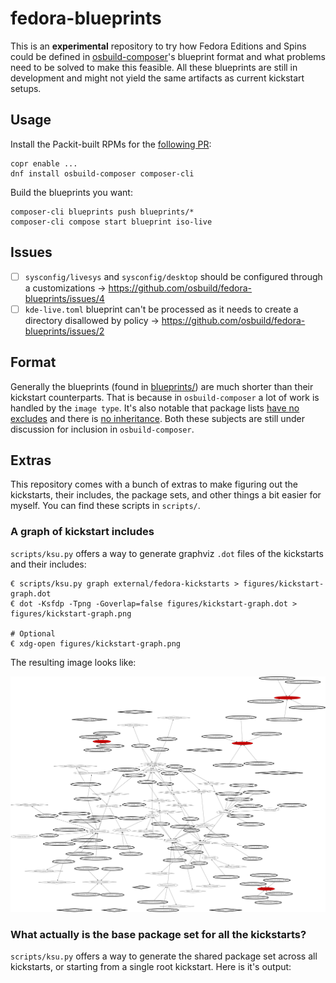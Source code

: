 # fedora-blueprints

This is an **experimental** repository to try how Fedora Editions and Spins could be defined in [osbuild-composer](https://github.com/osbuild/osbuild-composer)'s blueprint format and what problems need to be solved to make this feasible. All these blueprints are still in development and might not yield the same artifacts as current kickstart setups.

## Usage

Install the Packit-built RPMs for the [following PR](x):

```
copr enable ...
dnf install osbuild-composer composer-cli
```

Build the blueprints you want:

```
composer-cli blueprints push blueprints/*
composer-cli compose start blueprint iso-live
```

## Issues

- [ ] `sysconfig/livesys` and `sysconfig/desktop` should be configured through a customizations -> https://github.com/osbuild/fedora-blueprints/issues/4
- [ ] `kde-live.toml` blueprint can't be processed as it needs to create a directory disallowed by policy -> https://github.com/osbuild/fedora-blueprints/issues/2

## Format

Generally the blueprints (found in [blueprints/](blueprints/)) are much shorter than their kickstart counterparts. That is because in `osbuild-composer` a lot of work is handled by the `image type`. It's also notable that package lists [have no excludes](https://github.com/osbuild/osbuild-composer/issues/3535) and there is [no inheritance](https://github.com/osbuild/osbuild-composer/issues/3537). Both these subjects are still under discussion for inclusion in `osbuild-composer`.

## Extras

This repository comes with a bunch of extras to make figuring out the kickstarts, their includes, the package sets, and other things a bit easier for myself. You can find these scripts in `scripts/`.

### A graph of kickstart includes

`scripts/ksu.py` offers a way to generate graphviz `.dot` files of the kickstarts and their includes:

```
€ scripts/ksu.py graph external/fedora-kickstarts > figures/kickstart-graph.dot 
€ dot -Ksfdp -Tpng -Goverlap=false figures/kickstart-graph.dot > figures/kickstart-graph.png

# Optional
€ xdg-open figures/kickstart-graph.png
```

The resulting image looks like:

![Graph of Kickstart includes](figures/kickstart-graph.png)

### What actually is the base package set for all the kickstarts?

`scripts/ksu.py` offers a way to generate the shared package set across all kickstarts, or starting from a single root kickstart. Here is it's output:

